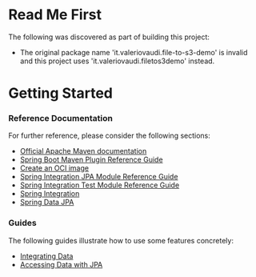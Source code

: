 # Read Me First
The following was discovered as part of building this project:

* The original package name 'it.valeriovaudi.file-to-s3-demo' is invalid and this project uses 'it.valeriovaudi.filetos3demo' instead.

# Getting Started

### Reference Documentation
For further reference, please consider the following sections:

* [Official Apache Maven documentation](https://maven.apache.org/guides/index.html)
* [Spring Boot Maven Plugin Reference Guide](https://docs.spring.io/spring-boot/docs/3.1.3/maven-plugin/reference/html/)
* [Create an OCI image](https://docs.spring.io/spring-boot/docs/3.1.3/maven-plugin/reference/html/#build-image)
* [Spring Integration JPA Module Reference Guide](https://docs.spring.io/spring-integration/reference/html/jpa.html)
* [Spring Integration Test Module Reference Guide](https://docs.spring.io/spring-integration/reference/html/testing.html)
* [Spring Integration](https://docs.spring.io/spring-boot/docs/3.1.3/reference/htmlsingle/index.html#messaging.spring-integration)
* [Spring Data JPA](https://docs.spring.io/spring-boot/docs/3.1.3/reference/htmlsingle/index.html#data.sql.jpa-and-spring-data)

### Guides
The following guides illustrate how to use some features concretely:

* [Integrating Data](https://spring.io/guides/gs/integration/)
* [Accessing Data with JPA](https://spring.io/guides/gs/accessing-data-jpa/)

